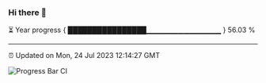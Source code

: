 ### Hi there 👋

⏳ Year progress { ████████████████▁▁▁▁▁▁▁▁▁▁▁▁▁▁ } 56.03 %

---

⏰ Updated on Mon, 24 Jul 2023 12:14:27 GMT

![Progress Bar CI](https://github.com/Shyam-Makwana/GitHub-Actions-Demo/workflows/Progress%20Bar%20CI/badge.svg)

